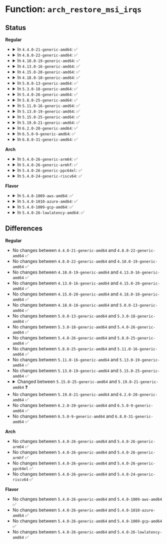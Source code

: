 # Function: <code>arch_restore_msi_irqs</code>

## Status
<b>Regular</b>
<ul>
<li>
<details>
<summary>In <code>4.4.0-21-generic-amd64</code>: ✅</summary>

```c
void arch_restore_msi_irqs(struct pci_dev * dev)
```

```json
{
  "name": "arch_restore_msi_irqs",
  "collision_type": "Unique Global",
  "inline_type": "No",
  "funcs": [
    {
      "addr": 18446744071579054816,
      "name": "arch_restore_msi_irqs",
      "external": true,
      "loc": "arch/x86/kernel/x86_init.c:134",
      "file": "arch/x86/kernel/x86_init.c",
      "inline": "seen, unknown",
      "caller_inline": [],
      "caller_func": [
        "drivers/pci/msi.c:pci_restore_msi_state",
        "drivers/pci/msi.c:pci_restore_msi_state"
      ]
    }
  ],
  "symbols": [
    {
      "addr": 18446744071579054816,
      "name": "arch_restore_msi_irqs",
      "section": ".text",
      "bind": "STB_GLOBAL",
      "size": 17
    }
  ]
}
```
</details>
</li>
<li>
<details>
<summary>In <code>4.8.0-22-generic-amd64</code>: ✅</summary>

```c
void arch_restore_msi_irqs(struct pci_dev * dev)
```

```json
{
  "name": "arch_restore_msi_irqs",
  "collision_type": "Unique Global",
  "inline_type": "No",
  "funcs": [
    {
      "addr": 18446744071579051184,
      "name": "arch_restore_msi_irqs",
      "external": true,
      "loc": "arch/x86/kernel/x86_init.c:134",
      "file": "arch/x86/kernel/x86_init.c",
      "inline": "seen, unknown",
      "caller_inline": [],
      "caller_func": [
        "drivers/pci/msi.c:pci_restore_msi_state",
        "drivers/pci/msi.c:pci_restore_msi_state"
      ]
    }
  ],
  "symbols": [
    {
      "addr": 18446744071579051184,
      "name": "arch_restore_msi_irqs",
      "section": ".text",
      "bind": "STB_GLOBAL",
      "size": 17
    }
  ]
}
```
</details>
</li>
<li>
<details>
<summary>In <code>4.10.0-19-generic-amd64</code>: ✅</summary>

```c
void arch_restore_msi_irqs(struct pci_dev * dev)
```

```json
{
  "name": "arch_restore_msi_irqs",
  "collision_type": "Unique Global",
  "inline_type": "No",
  "funcs": [
    {
      "addr": 18446744071579050272,
      "name": "arch_restore_msi_irqs",
      "external": true,
      "loc": "arch/x86/kernel/x86_init.c:132",
      "file": "arch/x86/kernel/x86_init.c",
      "inline": "seen, unknown",
      "caller_inline": [],
      "caller_func": [
        "drivers/pci/msi.c:pci_restore_msi_state",
        "drivers/pci/msi.c:pci_restore_msi_state"
      ]
    }
  ],
  "symbols": [
    {
      "addr": 18446744071579050272,
      "name": "arch_restore_msi_irqs",
      "section": ".text",
      "bind": "STB_GLOBAL",
      "size": 17
    }
  ]
}
```
</details>
</li>
<li>
<details>
<summary>In <code>4.13.0-16-generic-amd64</code>: ✅</summary>

```c
void arch_restore_msi_irqs(struct pci_dev * dev)
```

```json
{
  "name": "arch_restore_msi_irqs",
  "collision_type": "Unique Global",
  "inline_type": "No",
  "funcs": [
    {
      "addr": 18446744071579042656,
      "name": "arch_restore_msi_irqs",
      "external": true,
      "loc": "arch/x86/kernel/x86_init.c:132",
      "file": "arch/x86/kernel/x86_init.c",
      "inline": "seen, unknown",
      "caller_inline": [],
      "caller_func": [
        "drivers/pci/msi.c:pci_restore_msi_state",
        "drivers/pci/msi.c:pci_restore_msi_state"
      ]
    }
  ],
  "symbols": [
    {
      "addr": 18446744071579042656,
      "name": "arch_restore_msi_irqs",
      "section": ".text",
      "bind": "STB_GLOBAL",
      "size": 17
    }
  ]
}
```
</details>
</li>
<li>
<details>
<summary>In <code>4.15.0-20-generic-amd64</code>: ✅</summary>

```c
void arch_restore_msi_irqs(struct pci_dev * dev)
```

```json
{
  "name": "arch_restore_msi_irqs",
  "collision_type": "Unique Global",
  "inline_type": "No",
  "funcs": [
    {
      "addr": 18446744071579051776,
      "name": "arch_restore_msi_irqs",
      "external": true,
      "loc": "arch/x86/kernel/x86_init.c:143",
      "file": "arch/x86/kernel/x86_init.c",
      "inline": "seen, unknown",
      "caller_inline": [],
      "caller_func": [
        "drivers/pci/msi.c:pci_restore_msi_state",
        "drivers/pci/msi.c:pci_restore_msi_state"
      ]
    }
  ],
  "symbols": [
    {
      "addr": 18446744071579051776,
      "name": "arch_restore_msi_irqs",
      "section": ".text",
      "bind": "STB_GLOBAL",
      "size": 23
    }
  ]
}
```
</details>
</li>
<li>
<details>
<summary>In <code>4.18.0-10-generic-amd64</code>: ✅</summary>

```c
void arch_restore_msi_irqs(struct pci_dev * dev)
```

```json
{
  "name": "arch_restore_msi_irqs",
  "collision_type": "Unique Global",
  "inline_type": "No",
  "funcs": [
    {
      "addr": 18446744071579056688,
      "name": "arch_restore_msi_irqs",
      "external": true,
      "loc": "arch/x86/kernel/x86_init.c:151",
      "file": "arch/x86/kernel/x86_init.c",
      "inline": "seen, unknown",
      "caller_inline": [],
      "caller_func": [
        "drivers/pci/msi.c:pci_restore_msi_state",
        "drivers/pci/msi.c:pci_restore_msi_state"
      ]
    }
  ],
  "symbols": [
    {
      "addr": 18446744071579056688,
      "name": "arch_restore_msi_irqs",
      "section": ".text",
      "bind": "STB_GLOBAL",
      "size": 23
    }
  ]
}
```
</details>
</li>
<li>
<details>
<summary>In <code>5.0.0-13-generic-amd64</code>: ✅</summary>

```c
void arch_restore_msi_irqs(struct pci_dev * dev)
```

```json
{
  "name": "arch_restore_msi_irqs",
  "collision_type": "Unique Global",
  "inline_type": "No",
  "funcs": [
    {
      "addr": 18446744071579061632,
      "name": "arch_restore_msi_irqs",
      "external": true,
      "loc": "arch/x86/kernel/x86_init.c:150",
      "file": "arch/x86/kernel/x86_init.c",
      "inline": "seen, unknown",
      "caller_inline": [],
      "caller_func": [
        "drivers/pci/msi.c:pci_restore_msi_state",
        "drivers/pci/msi.c:pci_restore_msi_state"
      ]
    }
  ],
  "symbols": [
    {
      "addr": 18446744071579061632,
      "name": "arch_restore_msi_irqs",
      "section": ".text",
      "bind": "STB_GLOBAL",
      "size": 23
    }
  ]
}
```
</details>
</li>
<li>
<details>
<summary>In <code>5.3.0-18-generic-amd64</code>: ✅</summary>

```c
void arch_restore_msi_irqs(struct pci_dev * dev)
```

```json
{
  "name": "arch_restore_msi_irqs",
  "collision_type": "Unique Global",
  "inline_type": "No",
  "funcs": [
    {
      "addr": 18446744071579069664,
      "name": "arch_restore_msi_irqs",
      "external": true,
      "loc": "arch/x86/kernel/x86_init.c:150",
      "file": "arch/x86/kernel/x86_init.c",
      "inline": "seen, unknown",
      "caller_inline": [],
      "caller_func": [
        "drivers/pci/msi.c:pci_restore_msi_state",
        "drivers/pci/msi.c:pci_restore_msi_state"
      ]
    }
  ],
  "symbols": [
    {
      "addr": 18446744071579069664,
      "name": "arch_restore_msi_irqs",
      "section": ".text",
      "bind": "STB_GLOBAL",
      "size": 23
    }
  ]
}
```
</details>
</li>
<li>
<details>
<summary>In <code>5.4.0-26-generic-amd64</code>: ✅</summary>

```c
void arch_restore_msi_irqs(struct pci_dev * dev)
```

```json
{
  "name": "arch_restore_msi_irqs",
  "collision_type": "Unique Global",
  "inline_type": "No",
  "funcs": [
    {
      "addr": 18446744071579071664,
      "name": "arch_restore_msi_irqs",
      "external": true,
      "loc": "arch/x86/kernel/x86_init.c:152",
      "file": "arch/x86/kernel/x86_init.c",
      "inline": "seen, unknown",
      "caller_inline": [],
      "caller_func": [
        "drivers/pci/msi.c:pci_restore_msi_state",
        "drivers/pci/msi.c:pci_restore_msi_state"
      ]
    }
  ],
  "symbols": [
    {
      "addr": 18446744071579071664,
      "name": "arch_restore_msi_irqs",
      "section": ".text",
      "bind": "STB_GLOBAL",
      "size": 23
    }
  ]
}
```
</details>
</li>
<li>
<details>
<summary>In <code>5.8.0-25-generic-amd64</code>: ✅</summary>

```c
void arch_restore_msi_irqs(struct pci_dev * dev)
```

```json
{
  "name": "arch_restore_msi_irqs",
  "collision_type": "Unique Global",
  "inline_type": "No",
  "funcs": [
    {
      "addr": 18446744071579079520,
      "name": "arch_restore_msi_irqs",
      "external": true,
      "loc": "arch/x86/kernel/x86_init.c:173",
      "file": "arch/x86/kernel/x86_init.c",
      "inline": "seen, unknown",
      "caller_inline": [],
      "caller_func": [
        "drivers/pci/msi.c:pci_restore_msi_state",
        "drivers/pci/msi.c:pci_restore_msi_state"
      ]
    }
  ],
  "symbols": [
    {
      "addr": 18446744071579079520,
      "name": "arch_restore_msi_irqs",
      "section": ".text",
      "bind": "STB_GLOBAL",
      "size": 23
    }
  ]
}
```
</details>
</li>
<li>
<details>
<summary>In <code>5.11.0-16-generic-amd64</code>: ✅</summary>

```c
void arch_restore_msi_irqs(struct pci_dev * dev)
```

```json
{
  "name": "arch_restore_msi_irqs",
  "collision_type": "Unique Global",
  "inline_type": "No",
  "funcs": [
    {
      "addr": 18446744071579081664,
      "name": "arch_restore_msi_irqs",
      "external": true,
      "loc": "arch/x86/kernel/x86_init.c:154",
      "file": "arch/x86/kernel/x86_init.c",
      "inline": "seen, unknown",
      "caller_inline": [],
      "caller_func": [
        "drivers/pci/msi.c:pci_restore_msi_state",
        "drivers/pci/msi.c:pci_restore_msi_state"
      ]
    }
  ],
  "symbols": [
    {
      "addr": 18446744071579081664,
      "name": "arch_restore_msi_irqs",
      "section": ".text",
      "bind": "STB_GLOBAL",
      "size": 23
    }
  ]
}
```
</details>
</li>
<li>
<details>
<summary>In <code>5.13.0-19-generic-amd64</code>: ✅</summary>

```c
void arch_restore_msi_irqs(struct pci_dev * dev)
```

```json
{
  "name": "arch_restore_msi_irqs",
  "collision_type": "Unique Global",
  "inline_type": "No",
  "funcs": [
    {
      "addr": 18446744071579088528,
      "name": "arch_restore_msi_irqs",
      "external": true,
      "loc": "arch/x86/kernel/x86_init.c:154",
      "file": "arch/x86/kernel/x86_init.c",
      "inline": "seen, unknown",
      "caller_inline": [],
      "caller_func": [
        "drivers/pci/msi.c:pci_restore_msi_state",
        "drivers/pci/msi.c:pci_restore_msi_state"
      ]
    }
  ],
  "symbols": [
    {
      "addr": 18446744071579088528,
      "name": "arch_restore_msi_irqs",
      "section": ".text",
      "bind": "STB_GLOBAL",
      "size": 23
    }
  ]
}
```
</details>
</li>
<li>
<details>
<summary>In <code>5.15.0-25-generic-amd64</code>: ✅</summary>

```c
void arch_restore_msi_irqs(struct pci_dev * dev)
```

```json
{
  "name": "arch_restore_msi_irqs",
  "collision_type": "Unique Global",
  "inline_type": "No",
  "funcs": [
    {
      "addr": 18446744071579111664,
      "name": "arch_restore_msi_irqs",
      "external": true,
      "loc": "arch/x86/kernel/x86_init.c:154",
      "file": "arch/x86/kernel/x86_init.c",
      "inline": "seen, unknown",
      "caller_inline": [],
      "caller_func": [
        "drivers/pci/msi.c:pci_restore_msi_state",
        "drivers/pci/msi.c:pci_restore_msi_state"
      ]
    }
  ],
  "symbols": [
    {
      "addr": 18446744071579111664,
      "name": "arch_restore_msi_irqs",
      "section": ".text",
      "bind": "STB_GLOBAL",
      "size": 23
    }
  ]
}
```
</details>
</li>
<li>
<details>
<summary>In <code>5.19.0-21-generic-amd64</code>: ✅</summary>

```c
bool arch_restore_msi_irqs(struct pci_dev * dev)
```

```json
{
  "name": "arch_restore_msi_irqs",
  "collision_type": "Unique Global",
  "inline_type": "No",
  "funcs": [
    {
      "addr": 18446744071579444400,
      "name": "arch_restore_msi_irqs",
      "external": true,
      "loc": "arch/x86/kernel/apic/msi.c:347",
      "file": "arch/x86/kernel/apic/msi.c",
      "inline": "seen, unknown",
      "caller_inline": [],
      "caller_func": [
        "drivers/pci/msi/msi.c:pci_restore_msi_state",
        "drivers/pci/msi/msi.c:pci_restore_msi_state"
      ]
    }
  ],
  "symbols": [
    {
      "addr": 18446744071579444400,
      "name": "arch_restore_msi_irqs",
      "section": ".text",
      "bind": "STB_GLOBAL",
      "size": 22
    }
  ]
}
```
</details>
</li>
<li>
<details>
<summary>In <code>6.2.0-20-generic-amd64</code>: ✅</summary>

```c
bool arch_restore_msi_irqs(struct pci_dev * dev)
```

```json
{
  "name": "arch_restore_msi_irqs",
  "collision_type": "Unique Global",
  "inline_type": "No",
  "funcs": [
    {
      "addr": 18446744071579530432,
      "name": "arch_restore_msi_irqs",
      "external": true,
      "loc": "arch/x86/kernel/apic/msi.c:394",
      "file": "arch/x86/kernel/apic/msi.c",
      "inline": "seen, unknown",
      "caller_inline": [],
      "caller_func": [
        "drivers/pci/msi/msi.c:__pci_restore_msix_state",
        "drivers/pci/msi/msi.c:__pci_restore_msi_state"
      ]
    }
  ],
  "symbols": [
    {
      "addr": 18446744071579530432,
      "name": "arch_restore_msi_irqs",
      "section": ".text",
      "bind": "STB_GLOBAL",
      "size": 22
    }
  ]
}
```
</details>
</li>
<li>
<details>
<summary>In <code>6.5.0-9-generic-amd64</code>: ✅</summary>

```c
bool arch_restore_msi_irqs(struct pci_dev * dev)
```

```json
{
  "name": "arch_restore_msi_irqs",
  "collision_type": "Unique Global",
  "inline_type": "No",
  "funcs": [
    {
      "addr": 18446744071579543328,
      "name": "arch_restore_msi_irqs",
      "external": true,
      "loc": "arch/x86/kernel/apic/msi.c:394",
      "file": "arch/x86/kernel/apic/msi.c",
      "inline": "seen, unknown",
      "caller_inline": [],
      "caller_func": [
        "drivers/pci/msi/msi.c:__pci_restore_msix_state",
        "drivers/pci/msi/msi.c:__pci_restore_msi_state"
      ]
    }
  ],
  "symbols": [
    {
      "addr": 18446744071579543328,
      "name": "arch_restore_msi_irqs",
      "section": ".text",
      "bind": "STB_GLOBAL",
      "size": 22
    }
  ]
}
```
</details>
</li>
<li>
<details>
<summary>In <code>6.8.0-31-generic-amd64</code>: ✅</summary>

```c
bool arch_restore_msi_irqs(struct pci_dev * dev)
```

```json
{
  "name": "arch_restore_msi_irqs",
  "collision_type": "Unique Global",
  "inline_type": "No",
  "funcs": [
    {
      "addr": 18446744071579572128,
      "name": "arch_restore_msi_irqs",
      "external": true,
      "loc": "arch/x86/kernel/apic/msi.c:392",
      "file": "arch/x86/kernel/apic/msi.c",
      "inline": "seen, unknown",
      "caller_inline": [],
      "caller_func": [
        "drivers/pci/msi/msi.c:__pci_restore_msix_state",
        "drivers/pci/msi/msi.c:__pci_restore_msi_state"
      ]
    }
  ],
  "symbols": [
    {
      "addr": 18446744071579572128,
      "name": "arch_restore_msi_irqs",
      "section": ".text",
      "bind": "STB_GLOBAL",
      "size": 22
    }
  ]
}
```
</details>
</li>
</ul>
<b>Arch</b>
<ul>
<li>
<details>
<summary>In <code>5.4.0-26-generic-arm64</code>: ✅</summary>

```c
void arch_restore_msi_irqs(struct pci_dev * dev)
```

```json
{
  "name": "arch_restore_msi_irqs",
  "collision_type": "Unique Global",
  "inline_type": "No",
  "funcs": [
    {
      "addr": 18446603336497060128,
      "name": "arch_restore_msi_irqs",
      "external": true,
      "loc": "drivers/pci/msi.c:154",
      "file": "drivers/pci/msi.c",
      "inline": "seen, unknown",
      "caller_inline": [],
      "caller_func": [
        "drivers/pci/msi.c:pci_restore_msi_state",
        "drivers/pci/msi.c:pci_restore_msi_state"
      ]
    }
  ],
  "symbols": [
    {
      "addr": 18446603336497060128,
      "name": "arch_restore_msi_irqs",
      "section": ".text",
      "bind": "STB_WEAK",
      "size": 88
    }
  ]
}
```
</details>
</li>
<li>
<details>
<summary>In <code>5.4.0-26-generic-armhf</code>: ✅</summary>

```c
void arch_restore_msi_irqs(struct pci_dev * dev)
```

```json
{
  "name": "arch_restore_msi_irqs",
  "collision_type": "Unique Global",
  "inline_type": "No",
  "funcs": [
    {
      "addr": 3230270144,
      "name": "arch_restore_msi_irqs",
      "external": true,
      "loc": "drivers/pci/msi.c:154",
      "file": "drivers/pci/msi.c",
      "inline": "seen, unknown",
      "caller_inline": [],
      "caller_func": [
        "drivers/pci/msi.c:pci_restore_msi_state",
        "drivers/pci/msi.c:pci_restore_msi_state"
      ]
    }
  ],
  "symbols": [
    {
      "addr": 3230270144,
      "name": "arch_restore_msi_irqs",
      "section": ".text",
      "bind": "STB_WEAK",
      "size": 68
    }
  ]
}
```
</details>
</li>
<li>
<details>
<summary>In <code>5.4.0-26-generic-ppc64el</code>: ✅</summary>

```c
void arch_restore_msi_irqs(struct pci_dev * dev)
```

```json
{
  "name": "arch_restore_msi_irqs",
  "collision_type": "Unique Global",
  "inline_type": "No",
  "funcs": [
    {
      "addr": 13835058055291099472,
      "name": "arch_restore_msi_irqs",
      "external": true,
      "loc": "drivers/pci/msi.c:154",
      "file": "drivers/pci/msi.c",
      "inline": "seen, unknown",
      "caller_inline": [],
      "caller_func": [
        "drivers/pci/msi.c:pci_restore_msi_state",
        "drivers/pci/msi.c:pci_restore_msi_state"
      ]
    }
  ],
  "symbols": [
    {
      "addr": 13835058055291099472,
      "name": "arch_restore_msi_irqs",
      "section": ".text",
      "bind": "STB_WEAK",
      "size": 116
    }
  ]
}
```
</details>
</li>
<li>
<details>
<summary>In <code>5.4.0-24-generic-riscv64</code>: ✅</summary>

```c
void arch_restore_msi_irqs(struct pci_dev * dev)
```

```json
{
  "name": "arch_restore_msi_irqs",
  "collision_type": "Unique Global",
  "inline_type": "No",
  "funcs": [
    {
      "addr": 18446743936275705980,
      "name": "arch_restore_msi_irqs",
      "external": true,
      "loc": "drivers/pci/msi.c:154",
      "file": "drivers/pci/msi.c",
      "inline": "seen, unknown",
      "caller_inline": [],
      "caller_func": [
        "drivers/pci/msi.c:pci_restore_msi_state",
        "drivers/pci/msi.c:pci_restore_msi_state"
      ]
    }
  ],
  "symbols": [
    {
      "addr": 18446743936275705980,
      "name": "arch_restore_msi_irqs",
      "section": ".text",
      "bind": "STB_WEAK",
      "size": 70
    }
  ]
}
```
</details>
</li>
</ul>
<b>Flavor</b>
<ul>
<li>
<details>
<summary>In <code>5.4.0-1009-aws-amd64</code>: ✅</summary>

```c
void arch_restore_msi_irqs(struct pci_dev * dev)
```

```json
{
  "name": "arch_restore_msi_irqs",
  "collision_type": "Unique Global",
  "inline_type": "No",
  "funcs": [
    {
      "addr": 18446744071579072016,
      "name": "arch_restore_msi_irqs",
      "external": true,
      "loc": "arch/x86/kernel/x86_init.c:152",
      "file": "arch/x86/kernel/x86_init.c",
      "inline": "seen, unknown",
      "caller_inline": [],
      "caller_func": [
        "drivers/pci/msi.c:pci_restore_msi_state",
        "drivers/pci/msi.c:pci_restore_msi_state"
      ]
    }
  ],
  "symbols": [
    {
      "addr": 18446744071579072016,
      "name": "arch_restore_msi_irqs",
      "section": ".text",
      "bind": "STB_GLOBAL",
      "size": 23
    }
  ]
}
```
</details>
</li>
<li>
<details>
<summary>In <code>5.4.0-1010-azure-amd64</code>: ✅</summary>

```c
void arch_restore_msi_irqs(struct pci_dev * dev)
```

```json
{
  "name": "arch_restore_msi_irqs",
  "collision_type": "Unique Global",
  "inline_type": "No",
  "funcs": [
    {
      "addr": 18446744071579004912,
      "name": "arch_restore_msi_irqs",
      "external": true,
      "loc": "arch/x86/kernel/x86_init.c:152",
      "file": "arch/x86/kernel/x86_init.c",
      "inline": "seen, unknown",
      "caller_inline": [],
      "caller_func": [
        "drivers/pci/msi.c:pci_restore_msi_state",
        "drivers/pci/msi.c:pci_restore_msi_state"
      ]
    }
  ],
  "symbols": [
    {
      "addr": 18446744071579004912,
      "name": "arch_restore_msi_irqs",
      "section": ".text",
      "bind": "STB_GLOBAL",
      "size": 23
    }
  ]
}
```
</details>
</li>
<li>
<details>
<summary>In <code>5.4.0-1009-gcp-amd64</code>: ✅</summary>

```c
void arch_restore_msi_irqs(struct pci_dev * dev)
```

```json
{
  "name": "arch_restore_msi_irqs",
  "collision_type": "Unique Global",
  "inline_type": "No",
  "funcs": [
    {
      "addr": 18446744071579071600,
      "name": "arch_restore_msi_irqs",
      "external": true,
      "loc": "arch/x86/kernel/x86_init.c:152",
      "file": "arch/x86/kernel/x86_init.c",
      "inline": "seen, unknown",
      "caller_inline": [],
      "caller_func": [
        "drivers/pci/msi.c:pci_restore_msi_state",
        "drivers/pci/msi.c:pci_restore_msi_state"
      ]
    }
  ],
  "symbols": [
    {
      "addr": 18446744071579071600,
      "name": "arch_restore_msi_irqs",
      "section": ".text",
      "bind": "STB_GLOBAL",
      "size": 23
    }
  ]
}
```
</details>
</li>
<li>
<details>
<summary>In <code>5.4.0-26-lowlatency-amd64</code>: ✅</summary>

```c
void arch_restore_msi_irqs(struct pci_dev * dev)
```

```json
{
  "name": "arch_restore_msi_irqs",
  "collision_type": "Unique Global",
  "inline_type": "No",
  "funcs": [
    {
      "addr": 18446744071579075696,
      "name": "arch_restore_msi_irqs",
      "external": true,
      "loc": "arch/x86/kernel/x86_init.c:152",
      "file": "arch/x86/kernel/x86_init.c",
      "inline": "seen, unknown",
      "caller_inline": [],
      "caller_func": [
        "drivers/pci/msi.c:pci_restore_msi_state",
        "drivers/pci/msi.c:pci_restore_msi_state"
      ]
    }
  ],
  "symbols": [
    {
      "addr": 18446744071579075696,
      "name": "arch_restore_msi_irqs",
      "section": ".text",
      "bind": "STB_GLOBAL",
      "size": 23
    }
  ]
}
```
</details>
</li>
</ul>

## Differences
<b>Regular</b>
<ul>
<li>
No changes between <code>4.4.0-21-generic-amd64</code> and <code>4.8.0-22-generic-amd64</code> ✅
</li>
<li>
No changes between <code>4.8.0-22-generic-amd64</code> and <code>4.10.0-19-generic-amd64</code> ✅
</li>
<li>
No changes between <code>4.10.0-19-generic-amd64</code> and <code>4.13.0-16-generic-amd64</code> ✅
</li>
<li>
No changes between <code>4.13.0-16-generic-amd64</code> and <code>4.15.0-20-generic-amd64</code> ✅
</li>
<li>
No changes between <code>4.15.0-20-generic-amd64</code> and <code>4.18.0-10-generic-amd64</code> ✅
</li>
<li>
No changes between <code>4.18.0-10-generic-amd64</code> and <code>5.0.0-13-generic-amd64</code> ✅
</li>
<li>
No changes between <code>5.0.0-13-generic-amd64</code> and <code>5.3.0-18-generic-amd64</code> ✅
</li>
<li>
No changes between <code>5.3.0-18-generic-amd64</code> and <code>5.4.0-26-generic-amd64</code> ✅
</li>
<li>
No changes between <code>5.4.0-26-generic-amd64</code> and <code>5.8.0-25-generic-amd64</code> ✅
</li>
<li>
No changes between <code>5.8.0-25-generic-amd64</code> and <code>5.11.0-16-generic-amd64</code> ✅
</li>
<li>
No changes between <code>5.11.0-16-generic-amd64</code> and <code>5.13.0-19-generic-amd64</code> ✅
</li>
<li>
No changes between <code>5.13.0-19-generic-amd64</code> and <code>5.15.0-25-generic-amd64</code> ✅
</li>
<li>
<details>
<summary>Changed between <code>5.15.0-25-generic-amd64</code> and <code>5.19.0-21-generic-amd64</code> ❓</summary>
<ul>
<li>
<b>Return type changed. </b>
<code>void</code> ➡️ <code>bool</code>
</li>
</ul>
</details>
</li>
<li>
No changes between <code>5.19.0-21-generic-amd64</code> and <code>6.2.0-20-generic-amd64</code> ✅
</li>
<li>
No changes between <code>6.2.0-20-generic-amd64</code> and <code>6.5.0-9-generic-amd64</code> ✅
</li>
<li>
No changes between <code>6.5.0-9-generic-amd64</code> and <code>6.8.0-31-generic-amd64</code> ✅
</li>
</ul>
<b>Arch</b>
<ul>
<li>
No changes between <code>5.4.0-26-generic-amd64</code> and <code>5.4.0-26-generic-arm64</code> ✅
</li>
<li>
No changes between <code>5.4.0-26-generic-amd64</code> and <code>5.4.0-26-generic-armhf</code> ✅
</li>
<li>
No changes between <code>5.4.0-26-generic-amd64</code> and <code>5.4.0-26-generic-ppc64el</code> ✅
</li>
<li>
No changes between <code>5.4.0-26-generic-amd64</code> and <code>5.4.0-24-generic-riscv64</code> ✅
</li>
</ul>
<b>Flavor</b>
<ul>
<li>
No changes between <code>5.4.0-26-generic-amd64</code> and <code>5.4.0-1009-aws-amd64</code> ✅
</li>
<li>
No changes between <code>5.4.0-26-generic-amd64</code> and <code>5.4.0-1010-azure-amd64</code> ✅
</li>
<li>
No changes between <code>5.4.0-26-generic-amd64</code> and <code>5.4.0-1009-gcp-amd64</code> ✅
</li>
<li>
No changes between <code>5.4.0-26-generic-amd64</code> and <code>5.4.0-26-lowlatency-amd64</code> ✅
</li>
</ul>
